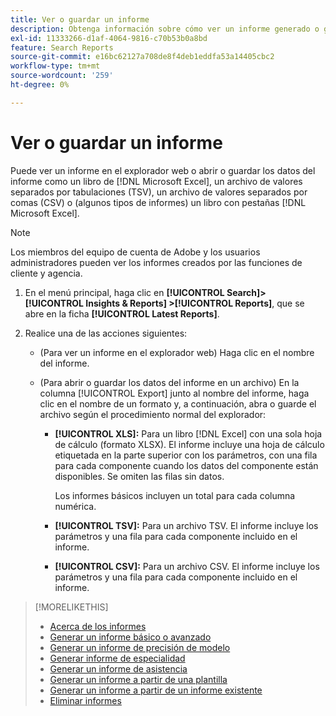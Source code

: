 ```yaml
---
title: Ver o guardar un informe
description: Obtenga información sobre cómo ver un informe generado o guardarlo como archivo.
exl-id: 11333266-d1af-4064-9816-c70b53b0a8bd
feature: Search Reports
source-git-commit: e16bc62127a708de8f4deb1eddfa53a14405cbc2
workflow-type: tm+mt
source-wordcount: '259'
ht-degree: 0%

---
```


# Ver o guardar un informe

Puede ver un informe en el explorador web o abrir o guardar los datos del informe como un libro de [!DNL Microsoft Excel], un archivo de valores separados por tabulaciones (TSV), un archivo de valores separados por comas (CSV) o (algunos tipos de informes) un libro con pestañas [!DNL Microsoft Excel].

>[!NOTE]
>
>Los miembros del equipo de cuenta de Adobe y los usuarios administradores pueden ver los informes creados por las funciones de cliente y agencia.

1. En el menú principal, haga clic en **[!UICONTROL Search]> [!UICONTROL Insights & Reports] >[!UICONTROL Reports]**, que se abre en la ficha **[!UICONTROL Latest Reports]**.

1. Realice una de las acciones siguientes:

   * (Para ver un informe en el explorador web) Haga clic en el nombre del informe.

   * (Para abrir o guardar los datos del informe en un archivo) En la columna [!UICONTROL Export] junto al nombre del informe, haga clic en el nombre de un formato y, a continuación, abra o guarde el archivo según el procedimiento normal del explorador:

      * **[!UICONTROL XLS]:**   Para un libro [!DNL Excel] con una sola hoja de cálculo (formato XLSX). El informe incluye una hoja de cálculo etiquetada en la parte superior con los parámetros, con una fila para cada componente cuando los datos del componente están disponibles. Se omiten las filas sin datos.

        Los informes básicos incluyen un total para cada columna numérica.

      * **[!UICONTROL TSV]:** Para un archivo TSV. El informe incluye los parámetros y una fila para cada componente incluido en el informe.

      * **[!UICONTROL CSV]:**   Para un archivo CSV. El informe incluye los parámetros y una fila para cada componente incluido en el informe.

>[!MORELIKETHIS]
>
>* [Acerca de los informes](/help/search-social-commerce/reports/report-about.md)
>* [Generar un informe básico o avanzado](/help/search-social-commerce/reports/management/basic-advanced/basic-advanced-report-generate.md)
>* [Generar un informe de precisión de modelo](/help/search-social-commerce/reports/management/model-accuracy/model-accuracy-report-generate.md)
>* [Generar informe de especialidad](/help/search-social-commerce/reports/management/specialty/specialty-report-generate.md)
>* [Generar un informe de asistencia](/help/search-social-commerce/reports/management/assist/assist-report-generate.md)
>* [Generar un informe a partir de una plantilla](/help/search-social-commerce/reports/management/report-generate-from-template.md)
>* [Generar un informe a partir de un informe existente](/help/search-social-commerce/reports/management/report-generate-from-existing.md)
>* [Eliminar informes](/help/search-social-commerce/reports/management/report-delete.md)
